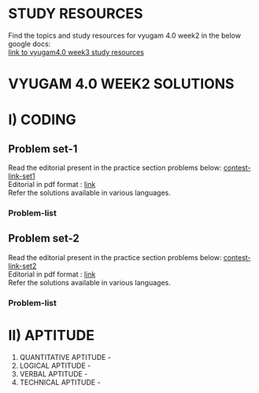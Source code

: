 # STUDY RESOURCES

Find the topics and study resources for vyugam 4.0 week2 in the below google docs: <br>
[link to vyugam4.0 week3 study resources](https://docs.google.com/document/d/1cXyKJtGKdDmwfKrr_R2d-4zmJzJpjas5XDNcwJTaQsg/edit?usp=sharing)

# VYUGAM 4.0 WEEK2 SOLUTIONS

# I) CODING

## Problem set-1
Read the editorial present in the practice section problems below:
[contest-link-set1]()
<br>
Editorial in pdf format : [link]()
<br>
Refer the solutions available in various languages.
<br>

### Problem-list


## Problem set-2
Read the editorial present in the practice section problems below:
[contest-link-set2]()
<br>
Editorial in pdf format : [link]()
<br>
Refer the solutions available in various languages.
<br>

### Problem-list


# II) APTITUDE

1. QUANTITATIVE APTITUDE - 
2. LOGICAL APTITUDE - 
3. VERBAL APTITUDE - 
4. TECHNICAL APTITUDE - 
